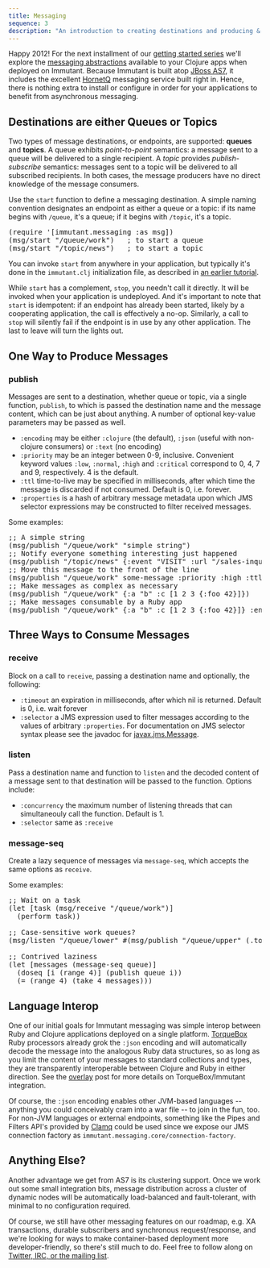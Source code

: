 ```yaml
---
title: Messaging
sequence: 3
description: "An introduction to creating destinations and producing & consuming messages on those destinations."
---
```


Happy 2012! For the next installment of our
[getting started series][getting-started] we'll explore the
[messaging abstractions][immutant.messaging] available to your Clojure
apps when deployed on Immutant. Because Immutant is built atop
[JBoss AS7][as7], it includes the excellent [HornetQ] messaging
service built right in. Hence, there is nothing extra to install or
configure in order for your applications to benefit from asynchronous
messaging.

## Destinations are either Queues or Topics

Two types of message destinations, or endpoints, are supported:
**queues** and **topics**. A queue exhibits *point-to-point*
semantics: a message sent to a queue will be delivered to a single
recipient. A *topic* provides *publish-subscribe* semantics: messages
sent to a topic will be delivered to all subscribed recipients. In
both cases, the message producers have no direct knowledge of the
message consumers.

Use the `start` function to define a messaging destination. A simple
naming convention designates an endpoint as either a queue or a topic:
if its name begins with `/queue`, it's a queue; if it begins with
`/topic`, it's a topic.

<pre class="syntax clojure">(require '[immutant.messaging :as msg])
(msg/start "/queue/work")   ; to start a queue
(msg/start "/topic/news")   ; to start a topic
</pre>

You can invoke `start` from anywhere in your application, but
typically it's done in the `immutant.clj` initialization file, as
described in [an earlier tutorial][deploying].

While `start` has a complement, `stop`, you needn't call it
directly. It will be invoked when your application is undeployed. And
it's important to note that `start` is idempotent: if an endpoint has
already been started, likely by a cooperating application, the call is
effectively a no-op. Similarly, a call to `stop` will silently fail if
the endpoint is in use by any other application. The last to leave
will turn the lights out.

## One Way to Produce Messages

### publish

Messages are sent to a destination, whether queue or topic, via a
single function, `publish`, to which is passed the destination name
and the message content, which can be just about anything.  A number
of optional key-value parameters may be passed as well.

* `:encoding` may be either `:clojure` (the default), `:json` (useful
  with non-clojure consumers) or `:text` (no encoding)
* `:priority` may be an integer between 0-9, inclusive. Convenient
  keyword values `:low`, `:normal`, `:high` and `:critical` correspond
  to 0, 4, 7 and 9, respectively. 4 is the default.
* `:ttl` time-to-live may be specified in milliseconds, after which
  time the message is discarded if not consumed. Default is 0,
  i.e. forever.
* `:properties` is a hash of arbitrary message metadata upon which JMS
  selector expressions may be constructed to filter received messages.

Some examples:

<pre class="syntax clojure">;; A simple string
(msg/publish "/queue/work" "simple string")
;; Notify everyone something interesting just happened
(msg/publish "/topic/news" {:event "VISIT" :url "/sales-inquiry"})
;; Move this message to the front of the line
(msg/publish "/queue/work" some-message :priority :high :ttl 1000)
;; Make messages as complex as necessary
(msg/publish "/queue/work" {:a "b" :c [1 2 3 {:foo 42}]})
;; Make messages consumable by a Ruby app
(msg/publish "/queue/work" {:a "b" :c [1 2 3 {:foo 42}]} :encoding :json)
</pre>
    
## Three Ways to Consume Messages

### receive

Block on a call to `receive`, passing a destination name and
optionally, the following:

* `:timeout` an expiration in milliseconds, after which nil is
  returned. Default is 0, i.e. wait forever
* `:selector` a JMS expression used to filter messages according
  to the values of arbitrary `:properties`. For documentation on
  JMS selector syntax please see the javadoc for
  [javax.jms.Message].

### listen

Pass a destination name and function to `listen` and the decoded
content of a message sent to that destination will be passed to the
function. Options include:

* `:concurrency` the maximum number of listening threads that can
  simultaneouly call the function. Default is 1.
* `:selector` same as `:receive`

### message-seq

Create a lazy sequence of messages via `message-seq`, which accepts
the same options as `receive`.

Some examples:

<pre class="syntax clojure">;; Wait on a task
(let [task (msg/receive "/queue/work")]
  (perform task))

;; Case-sensitive work queues?
(msg/listen "/queue/lower" #(msg/publish "/queue/upper" (.toUpperCase %)))

;; Contrived laziness
(let [messages (message-seq queue)]
  (doseq [i (range 4)] (publish queue i))
  (= (range 4) (take 4 messages)))
</pre>

## Language Interop

One of our initial goals for Immutant messaging was simple interop
between Ruby and Clojure applications deployed on a single
platform. [TorqueBox] Ruby processors already grok the `:json`
encoding and will automatically decode the message into the analogous
Ruby data structures, so as long as you limit the content of your
messages to standard collections and types, they are transparently
interoperable between Clojure and Ruby in either direction. See the
[overlay] post for more details on TorqueBox/Immutant integration.

Of course, the `:json` encoding enables other JVM-based languages --
anything you could conceivably cram into a war file -- to join in the
fun, too. For non-JVM languages or external endpoints, something like
the Pipes and Filters API's provided by [Clamq] could be used since
we expose our JMS connection factory as
`immutant.messaging.core/connection-factory`.

## Anything Else?

Another advantage we get from AS7 is its clustering support. Once we
work out some small integration bits, message distribution across a
cluster of dynamic nodes will be automatically load-balanced and
fault-tolerant, with minimal to no configuration required.

Of course, we still have other messaging features on our roadmap,
e.g. XA transactions, durable subscribers and synchronous
request/response, and we're looking for ways to make container-based
deployment more developer-friendly, so there's still much to do. Feel
free to follow along on
[Twitter, IRC, or the mailing list][community].


[TorqueBox]: http://torquebox.org/
[immutant.messaging]: https://github.com/immutant/immutant/blob/master/modules/messaging/src/main/clojure/immutant/messaging.clj
[deploying]: /news/2011/11/08/deploying-an-application/
[overlay]: /news/2011/12/21/overlay/
[HornetQ]: http://hornetq.org
[javax.jms.Message]: http://java.sun.com/javaee/5/docs/api/javax/jms/Message.html
[community]: http://immutant.org/community/
[Clamq]: https://github.com/sbtourist/clamq
[as7]: http://www.jboss.org/jbossas
[getting-started]: /news/tags/getting-started/

